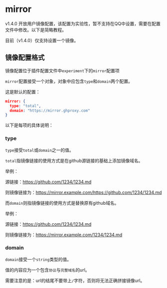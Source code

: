 # mirror

v1.4.0 开放用户镜像配置，该配置为实验性，暂不支持在QQ中设置，需要在配置文件中修改。以下是简略教程。

目前（v1.4.0）仅支持设置一个镜像。

## 镜像配置格式

镜像配置位于插件配置文件中`experiment`下的`mirror`配置项

`mirror`配置接受一个对象，对象中应包含`type`和`domain`两个配置。

这是默认的配置：

```json
mirror: {
  type: "total",
  domain: "https://mirror.ghproxy.com"
}
```

以下是每项的具体说明：

### type

`type`接受`total`或`domain`之一的值。

`total`指镜像链接的使用方式是在github源链接的基础上添加镜像域名。

举例：

源链接：https://github.com/1234/1234.md

则镜像链接为：https://mirror.example.com/https://github.com/1234/1234.md

而`domain`则指镜像链接的使用方式是替换原有github域名。

举例：

源链接：https://github.com/1234/1234.md

则镜像链接为：https://mirror.example.com/1234/1234.md

### domain

`domain`接受一个`string`类型的值。

值的内容应为一个包含`协议`与`完整域名`的url。

需要注意的是：url的结尾不要带上`/`字符，否则将无法正确拼接镜像url。